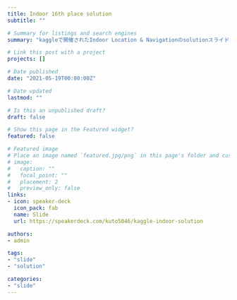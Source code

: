 ```yaml
---
title: Indoor 16th place solution
subtitle: ""

# Summary for listings and search engines
summary: "kaggleで開催されたIndoor Location & Navigationのsolutionスライドです。"

# Link this post with a project
projects: []

# Date published
date: "2021-05-19T00:00:00Z"

# Date updated
lastmod: ""

# Is this an unpublished draft?
draft: false

# Show this page in the Featured widget?
featured: false

# Featured image
# Place an image named `featured.jpg/png` in this page's folder and customize its options here.
# image:
#   caption: ""
#   focal_point: ""
#   placement: 2
#   preview_only: false
links:
- icon: speaker-deck
  icon_pack: fab
  name: Slide
  url: https://speakerdeck.com/kuto5046/kaggle-indoor-solution

authors:
- admin

tags:
- "slide"
- "solution"

categories:
- "slide"
---
```


<script async class="speakerdeck-embed" data-id="730f969d6a9f401e8396e635499c506a" data-ratio="1.77777777777778" src="//speakerdeck.com/assets/embed.js"></script>
